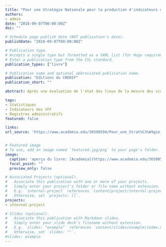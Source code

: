 ```yaml
---
title: "Pour une Stratégie Nationale pour la production d'indicateurs des VFF à partir des Registres Administratifs"
authors:
- admin
date: "2018-09-07T00:00:00Z"
doi: ""

# Schedule page publish date (NOT publication's date).
publishDate: "2018-09-07T00:00:00Z"

# Publication type.
# Accepts a single type but formatted as a YAML list (for Hugo requirements).
# Enter a publication type from the CSL standard.
publication_types: ["livre"]

# Publication name and optional abbreviated publication name.
publication: "Editions du CREDIF"
publication_short: ""

abstract: Après une évaluation de l'état des lieux de la mesure des violences faites aux femmes (VFF) en Tunisie et des structures qui en ont la charge ainsi que la priorisation d’un certain nombre d’indicateurs sur les VFF, à construire à partir des registres administratifs, cinq ateliers restreints ont été organisés par le CREDIF, avec l'appui de l'UNFPA et de l'Union Européenne, pour mettre en œuvre une stratégie nationale pour la production régulière et périodique d’indicateurs spécifiques des VFF en Tunisie. Ces ateliers ont regroupé les différents producteurs de statistiques sur la violence, à savoir, tous les ministères susceptibles de prendre en charge les femmes victimes de violence ainsi que l’Institut National de la Statistique. Ces ateliers de réflexion ont permis de poser les premières pierres pour l’échafaudage d’une infrastructure hiérarchisée de collecte, de traitement et d’analyse des données sur les VFF, à partir de registres administratifs. Une liste d’indicateurs prioritaires a été établie et des fiches techniques par indicateur ont été conçues. Un intérêt particulier a été accordé à l’ensemble des procédures, en amont de la collecte, de définition des concepts et de construction d’une nomenclature des VFF spécifique à la société tunisienne. Les ateliers ont, en outre, permis, après une identification de toutes les entités de recueil des données individuelles sur les VFF, de chiffrer certains indicateurs de VFF pour 2016. Le présent rapport expose, à la fois, les résultats obtenus lors des travaux et les recommandations pour la réussite de ce programme.

tags:
- Statistiques
- Indicateurs des VFF
- Registres administratifs
featured: false

links:
url_source: 'https://www.academia.edu/36590594/Pour_une_Strat%C3%A9gie_Nationale_pour_la_production_dindicateurs_des_VFF_%C3%A0_partir_des_Registres_Administratifs'


# Featured image
# To use, add an image named `featured.jpg/png` to your page's folder. 
image:
  caption: 'aperçu du livre: [Academia](https://www.academia.edu/36590594/Pour_une_Strat%C3%A9gie_Nationale_pour_la_production_dindicateurs_des_VFF_%C3%A0_partir_des_Registres_Administratifs)'
  focal_point: ""
  preview_only: false

# Associated Projects (optional).
#   Associate this publication with one or more of your projects.
#   Simply enter your project's folder or file name without extension.
#   E.g. `internal-project` references `content/project/internal-project/index.md`.
#   Otherwise, set `projects: []`.
projects:
- internal-project

# Slides (optional).
#   Associate this publication with Markdown slides.
#   Simply enter your slide deck's filename without extension.
#   E.g. `slides: "example"` references `content/slides/example/index.md`.
#   Otherwise, set `slides: ""`.
#slides: example
---
```



